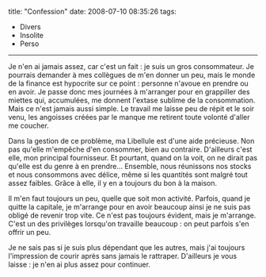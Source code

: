 title: "Confession"
date: 2008-07-10 08:35:26
tags:
  - Divers
  - Insolite
  - Perso
---

Je n'en ai jamais assez, car c'est un fait&nbsp;: je suis un gros consommateur. Je pourrais demander à mes collègues de m'en donner un peu, mais le monde de la finance est hypocrite sur ce point&nbsp;: personne n'avoue en prendre ou en avoir. Je passe donc mes journées à m'arranger pour en grappiller des miettes qui, accumulées, me donnent l'extase sublime de la consommation. Mais ce n'est jamais aussi simple. Le travail me laisse peu de répit et le soir venu, les angoisses créées par le manque me retirent toute volonté d'aller me coucher. 

Dans la gestion de ce problème, ma Libellule est d'une aide précieuse. Non pas qu'elle m'empêche d'en consommer, bien au contraire. D'ailleurs c'est elle, mon principal fournisseur. Et pourtant, quand on la voit, on ne dirait pas qu'elle est du genre à en prendre&#8230; Ensemble, nous réunissons nos stocks et nous consommons avec délice, même si les quantités sont malgré tout assez faibles. Grâce à elle, il y en a toujours du bon à la maison. 

Il m'en faut toujours un peu, quelle que soit mon activité. Parfois, quand je quitte la capitale, je m'arrange pour en avoir beaucoup ainsi je ne suis pas obligé de revenir trop vite. Ce n'est pas toujours évident, mais je m'arrange. C'est un des privilèges lorsqu'on travaille beaucoup&nbsp;: on peut parfois s'en offrir un peu. 

Je ne sais pas si je suis plus dépendant que les autres, mais j'ai toujours l'impression de courir après sans jamais le rattraper. D'ailleurs je vous laisse&nbsp;: je n'en ai plus assez pour continuer.